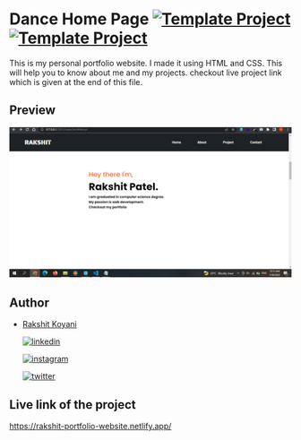 # Dance Home Page [![Template Project](https://img.shields.io/badge/Template-Project-blue)](http://www.gnu.org/licenses/agpl-3.0) [![Template Project](https://img.shields.io/badge/Technologies%20-HTML%2FCSS-brightgreen)](http://www.gnu.org/licenses/agpl-3.0)

This is my personal portfolio website. I made it using HTML and CSS.
This will help you to know about me and my projects. checkout live project link which is given at the end of this file.

## Preview

![demo](./portfolio.png)

## Author

- [Rakshit Koyani](https://raw.githubusercontent.com/rakshitkoyani/Dancer-portfolio/main/Project-14.png)

  [![linkedin](https://img.shields.io/badge/LinkedIn-0077B5?style=for-the-badge&logo=linkedin&logoColor=white)](https://www.linkedin.com/in/rakshit-koyani-507040132/)

  [![instagram](https://img.shields.io/badge/Instagram-E4405F?style=for-the-badge&logo=instagram&logoColor=white)](https://www.instagram.com/rakshitkoyani/)

  [![twitter](https://img.shields.io/badge/Twitter-1DA1F2?style=for-the-badge&logo=twitter&logoColor=white)](https://www.twitter.com/rakshit_koyani)

## Live link of the project

https://rakshit-portfolio-website.netlify.app/
